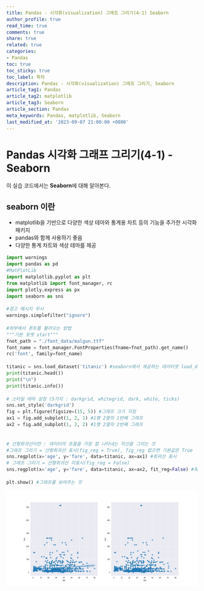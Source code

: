 ```yaml
---
title: Pandas - 시각화(visualization) 그래프 그리기(4-1) Seaborn
author_profile: true
read_time: true
comments: true
share: true
related: true
categories:
- Pandas
toc: true
toc_sticky: true
toc_label: 목차
description: Pandas - 시각화(visualization) 그래프 그리기, Seaborn
article_tag1: Pandas
article_tag2: matplotlib  
article_tag3: Seaborn
article_section: Pandas
meta_keywords: Pandas, matplotlib, Seaborn
last_modified_at: '2023-09-07 21:00:00 +0800'
---
```


# Pandas 시각화 그래프 그리기(4-1) - Seaborn
이 실습 코드에서는 **Seaborn**에 대해 알아본다.

## seaborn 이란 
- matplotlib을 기반으로 다양한 색상 테마와 통계용 차트 등의 기능을 추가한 시각화 패키지
- pandas와 함께 사용하기 좋음
- 다양한 통계 차트와 색상 테마를 제공

```py
import warnings
import pandas as pd
#MatPlotLib
import matplotlib.pyplot as plt
from matplotlib import font_manager, rc
import plotly.express as px
import seaborn as sns

#경고 메시지 무시
warnings.simplefilter("ignore")

#외부에서 폰트를 불러오는 방법
"""기본 포멧 start"""
fnot_path = "./font_data/malgun.ttf"
font_name = font_manager.FontProperties(fname=fnot_path).get_name()
rc('font', family=font_name)

titanic = sns.load_dataset('titanic') #seaborn에서 제공하는 데이터셋 load_dataset은 데이터프레임으로 반환
print(titanic.head())
print("\n")
print(titanic.info())

# 스타일 테마 설정 (5가지 : darkgrid, whitegrid, dark, white, ticks)
sns.set_style('darkgrid')
fig = plt.figure(figsize=(15, 5)) #그래프 크기 지정
ax1 = fig.add_subplot(1, 2, 1) #1행 2열의 1번째 그래프  
ax2 = fig.add_subplot(1, 2, 2) #1행 2열의 2번째 그래프


# 선형회귀선이란 : 데이터의 흐름을 가장 잘 나타내는 직선을 그리는 것
#그래프 그리기 = 선형회귀선 표시(fig_reg = True), fig_reg 없으면 기본값은 True
sns.regplot(x='age', y='fare', data=titanic, ax=ax1) #회귀선 표시
# 그래프 그리기 = 선형회귀선 미표시(fig_reg = False)
sns.regplot(x='age', y='fare', data=titanic, ax=ax2, fit_reg=False) #회귀선 미표시

plt.show() #그래프를 보여주는 것

```

![img](/assets/images/pandas/ex05_Figure_1.png "pandas")
